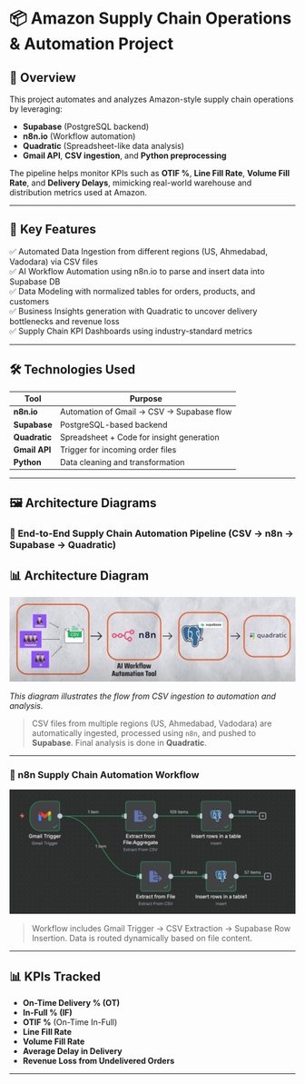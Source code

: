 # 📦 Amazon Supply Chain Operations & Automation Project

## 🚀 Overview

This project automates and analyzes Amazon-style supply chain operations by leveraging:

- **Supabase** (PostgreSQL backend)  
- **n8n.io** (Workflow automation)  
- **Quadratic** (Spreadsheet-like data analysis)  
- **Gmail API**, **CSV ingestion**, and **Python preprocessing**  

The pipeline helps monitor KPIs such as **OTIF %**, **Line Fill Rate**, **Volume Fill Rate**, and **Delivery Delays**, mimicking real-world warehouse and distribution metrics used at Amazon.

---

## 🧠 Key Features

✅ Automated Data Ingestion from different regions (US, Ahmedabad, Vadodara) via CSV files  
✅ AI Workflow Automation using n8n.io to parse and insert data into Supabase DB  
✅ Data Modeling with normalized tables for orders, products, and customers  
✅ Business Insights generation with Quadratic to uncover delivery bottlenecks and revenue loss  
✅ Supply Chain KPI Dashboards using industry-standard metrics  

---

## 🛠️ Technologies Used

| Tool        | Purpose                                           |
|-------------|---------------------------------------------------|
| **n8n.io**  | Automation of Gmail → CSV → Supabase flow         |
| **Supabase**| PostgreSQL-based backend                          |
| **Quadratic**| Spreadsheet + Code for insight generation        |
| **Gmail API**| Trigger for incoming order files                 |
| **Python**  | Data cleaning and transformation                  |

---

## 🖼️ Architecture Diagrams

### 🔄 End-to-End Supply Chain Automation Pipeline (CSV → n8n → Supabase → Quadratic)

## 📊 Architecture Diagram

![End-to-End Supply Chain Automation Pipeline](https://github.com/Gauravsingh38/Supply-Chain-Operations-Automation-Project/blob/main/End-to-End%20Supply%20Chain%20Automation%20Pipeline%20(CSV%20%E2%86%92%20n8n%20%E2%86%92%20Supabase%20%E2%86%92%20Quadratic).png?raw=true)

*This diagram illustrates the flow from CSV ingestion to automation and analysis.*



> CSV files from multiple regions (US, Ahmedabad, Vadodara) are automatically ingested, processed using `n8n`, and pushed to **Supabase**. Final analysis is done in **Quadratic**.

---

### 🔁 n8n Supply Chain Automation Workflow

![n8n Supply Chain Automation Workflow](https://github.com/Gauravsingh38/Supply-Chain-Operations-Automation-Project/blob/main/n8n%20Supply%20Chain%20Automation%20Workflow.png?raw=true)



> Workflow includes Gmail Trigger → CSV Extraction → Supabase Row Insertion. Data is routed dynamically based on file content.

---

## 📊 KPIs Tracked

- **On-Time Delivery % (OT)**  
- **In-Full % (IF)**  
- **OTIF %** (On-Time In-Full)  
- **Line Fill Rate**  
- **Volume Fill Rate**  
- **Average Delay in Delivery**  
- **Revenue Loss from Undelivered Orders** 

---
